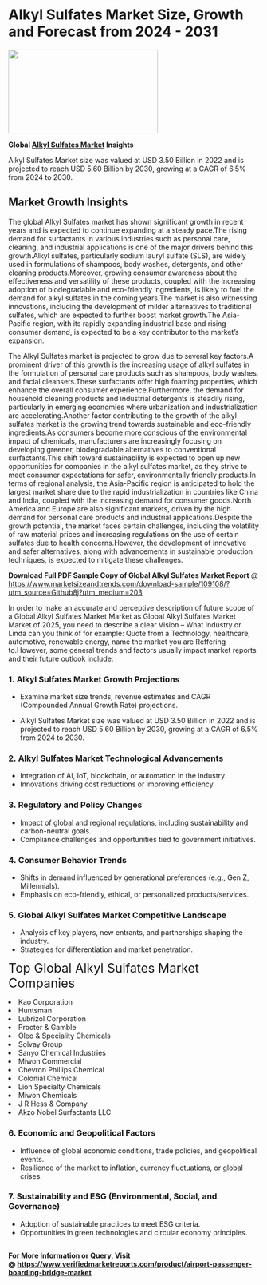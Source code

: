 <H1>Alkyl Sulfates Market Size, Growth and Forecast from 2024 - 2031</H1><img class="aligncenter size-medium wp-image-584254" src="https://thirdeyenews.in/wp-content/uploads/2024/09/Global-Market-Research-300x168.jpeg" alt="" width="300" height="168" /><p><strong>Global&nbsp;<a href="https://www.marketsizeandtrends.com/download-sample/109108/?utm_source=Github8j?utm_medium=203">Alkyl Sulfates Market</a> Insights</strong></p><p>Alkyl Sulfates Market size was valued at USD 3.50 Billion in 2022 and is projected to reach USD 5.60 Billion by 2030, growing at a CAGR of 6.5% from 2024 to 2030.</p><p><h2>Market Growth Insights</h2> <p>The global Alkyl Sulfates market has shown significant growth in recent years and is expected to continue expanding at a steady pace.The rising demand for surfactants in various industries such as personal care, cleaning, and industrial applications is one of the major drivers behind this growth.Alkyl sulfates, particularly sodium lauryl sulfate (SLS), are widely used in formulations of shampoos, body washes, detergents, and other cleaning products.Moreover, growing consumer awareness about the effectiveness and versatility of these products, coupled with the increasing adoption of biodegradable and eco-friendly ingredients, is likely to fuel the demand for alkyl sulfates in the coming years.The market is also witnessing innovations, including the development of milder alternatives to traditional sulfates, which are expected to further boost market growth.The Asia-Pacific region, with its rapidly expanding industrial base and rising consumer demand, is expected to be a key contributor to the market’s expansion.</p> <p>The Alkyl Sulfates market is projected to grow due to several key factors.A prominent driver of this growth is the increasing usage of alkyl sulfates in the formulation of personal care products such as shampoos, body washes, and facial cleansers.These surfactants offer high foaming properties, which enhance the overall consumer experience.Furthermore, the demand for household cleaning products and industrial detergents is steadily rising, particularly in emerging economies where urbanization and industrialization are accelerating.Another factor contributing to the growth of the alkyl sulfates market is the growing trend towards sustainable and eco-friendly ingredients.As consumers become more conscious of the environmental impact of chemicals, manufacturers are increasingly focusing on developing greener, biodegradable alternatives to conventional surfactants.This shift toward sustainability is expected to open up new opportunities for companies in the alkyl sulfates market, as they strive to meet consumer expectations for safer, environmentally friendly products.In terms of regional analysis, the Asia-Pacific region is anticipated to hold the largest market share due to the rapid industrialization in countries like China and India, coupled with the increasing demand for consumer goods.North America and Europe are also significant markets, driven by the high demand for personal care products and industrial applications.Despite the growth potential, the market faces certain challenges, including the volatility of raw material prices and increasing regulations on the use of certain sulfates due to health concerns.However, the development of innovative and safer alternatives, along with advancements in sustainable production techniques, is expected to mitigate these challenges.<p><span class=""><strong>Download Full PDF Sample Copy of Global Alkyl Sulfates Market Report</strong> @ <a href="https://www.marketsizeandtrends.com/download-sample/109108/?utm_source=Github8j?utm_medium=203" target="_blank">https://www.marketsizeandtrends.com/download-sample/109108/?utm_source=Github8j?utm_medium=203</a></span></p><p>In order to make an accurate and perceptive description of future scope of a Global&nbsp;Alkyl Sulfates Market Market as Global&nbsp;Alkyl Sulfates Market Market of 2025, you need to describe a clear Vision &ndash; What Industry or Linda can you think of for example: Quote from a Technology, healthcare, automotive, renewable energy, name the market you are Reffering to.However, some general trends and factors usually impact market reports and their future outlook include:</p><h3>1.&nbsp;<strong>Alkyl Sulfates Market Growth Projections</strong></h3><ul><li>Examine market size trends, revenue estimates and CAGR (Compounded Annual Growth Rate) projections.</li><li><p>Alkyl Sulfates Market size was valued at USD 3.50 Billion in 2022 and is projected to reach USD 5.60 Billion by 2030, growing at a CAGR of 6.5% from 2024 to 2030.</p></li></ul><h3>2.&nbsp;<strong>Alkyl Sulfates Market Technological Advancements</strong></h3><ul><li>Integration of AI, IoT, blockchain, or automation in the industry.</li><li>Innovations driving cost reductions or improving efficiency.</li></ul><h3>3.&nbsp;<strong>Regulatory and Policy Changes</strong></h3><ul><li>Impact of global and regional regulations, including sustainability and carbon-neutral goals.</li><li>Compliance challenges and opportunities tied to government initiatives.</li></ul><h3>4.&nbsp;<strong>Consumer Behavior Trends</strong></h3><ul><li>Shifts in demand influenced by generational preferences (e.g., Gen Z, Millennials).</li><li>Emphasis on eco-friendly, ethical, or personalized products/services.</li></ul><h3>5.&nbsp;<strong>Global Alkyl Sulfates Market Competitive Landscape</strong></h3><ul><li>Analysis of key players, new entrants, and partnerships shaping the industry.</li><li>Strategies for differentiation and market penetration.</li></ul><p data-pm-slice="1 1 []"><span style="color: inherit; font-family: inherit; font-size: 25px;">Top Global Alkyl Sulfates Market Companies</span></p><div class="" data-test-id=""><p><li>Kao Corporation</li><li> Huntsman</li><li> Lubrizol Corporation</li><li> Procter & Gamble</li><li> Oleo & Speciality Chemicals</li><li> Solvay Group</li><li> Sanyo Chemical Industries</li><li> Miwon Commercial</li><li> Chevron Phillips Chemical</li><li> Colonial Chemical</li><li> Lion Specialty Chemicals</li><li> Miwon Chemicals</li><li> J R Hess & Company</li><li> Akzo Nobel Surfactants LLC</li></p></div><h3>6.&nbsp;<strong>Economic and Geopolitical Factors</strong></h3><ul><li>Influence of global economic conditions, trade policies, and geopolitical events.</li><li>Resilience of the market to inflation, currency fluctuations, or global crises.</li></ul><h3>7.&nbsp;<strong>Sustainability and ESG (Environmental, Social, and Governance)</strong></h3><ul><li>Adoption of sustainable practices to meet ESG criteria.</li><li>Opportunities in green technologies and circular economy principles.</li></ul><h2><strong style="font-size: 14px;">For More Information or Query, Visit @&nbsp;</strong><a style="background-color: #ffffff; font-size: 14px;" href="https://www.marketsizeandtrends.com/report/alkyl-sulfates-market/" target="_blank">https://www.verifiedmarketreports.com/product/airport-passenger-boarding-bridge-market</a></h2>